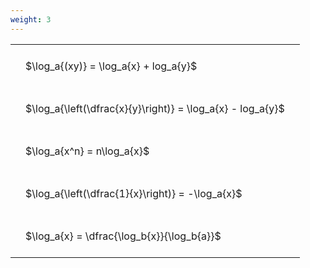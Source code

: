 ```yaml
---
weight: 3
---
```


<style type="text/css">
#T_e8f44 th.col_heading {
  text-align: left;
  font-size: 1em;
}
#T_e8f44 td {
  text-align: left;
  font-size: 1em;
  padding: 1.5em;
}
</style>
<table id="T_e8f44">
  <thead>
  </thead>
  <tbody>
    <tr>
      <td id="T_e8f44_row0_col0" class="data row0 col0" >$\log_a{(xy)} = \log_a{x} + log_a{y}$</td>
    </tr>
    <tr>
      <td id="T_e8f44_row1_col0" class="data row1 col0" >$\log_a{\left(\dfrac{x}{y}\right)} = \log_a{x} - log_a{y}$</td>
    </tr>
    <tr>
      <td id="T_e8f44_row2_col0" class="data row2 col0" >$\log_a{x^n} = n\log_a{x}$</td>
    </tr>
    <tr>
      <td id="T_e8f44_row3_col0" class="data row3 col0" >$\log_a{\left(\dfrac{1}{x}\right)} = -\log_a{x}$</td>
    </tr>
    <tr>
      <td id="T_e8f44_row4_col0" class="data row4 col0" >$\log_a{x} = \dfrac{\log_b{x}}{\log_b{a}}$</td>
    </tr>
  </tbody>
</table>
